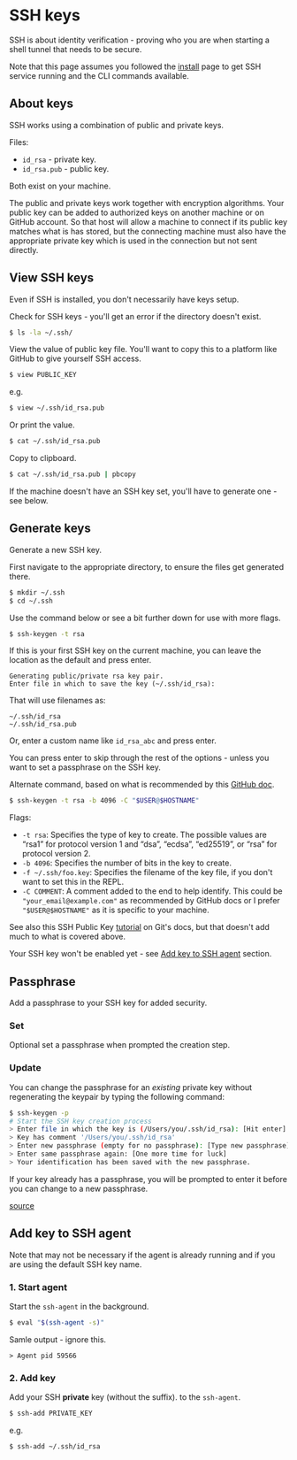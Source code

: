# SSH keys

SSH is about identity verification - proving who you are when starting a shell tunnel that needs to be secure.

Note that this page assumes you followed the [install](install.md) page to get SSH service running and the CLI commands available.

## About keys

SSH works using a combination of public and private keys.

Files:

- `id_rsa` - private key.
- `id_rsa.pub` - public key.

Both exist on your machine.

The public and private keys work together with encryption algorithms. Your public key can be added to authorized keys on another machine or on GitHub account. So that host will allow a machine to connect if its public key matches what is has stored, but the connecting machine must also have the appropriate private key which is used in the connection but not sent directly.


## View SSH keys

Even if SSH is installed, you don't necessarily have keys setup.

Check for SSH keys - you'll get an error if the directory doesn't exist.

```sh
$ ls -la ~/.ssh/
```

View the value of public key file. You'll want to copy this to a platform like GitHub to give yourself SSH access.

```sh
$ view PUBLIC_KEY
```

e.g.

```sh
$ view ~/.ssh/id_rsa.pub
```

Or print the value.

```sh
$ cat ~/.ssh/id_rsa.pub
```

Copy to clipboard.

```sh
$ cat ~/.ssh/id_rsa.pub | pbcopy
```

If the machine doesn't have an SSH key set, you'll have to generate one - see below.


## Generate keys

Generate a new SSH key. 

First navigate to the appropriate directory, to ensure the files get generated there.

```sh
$ mkdir ~/.ssh
$ cd ~/.ssh
```

Use the command below or see a bit further down for use with more flags.

```sh
$ ssh-keygen -t rsa
```

If this is your first SSH key on the current machine, you can leave the location as the default and press enter.

```
Generating public/private rsa key pair.
Enter file in which to save the key (~/.ssh/id_rsa):
```

That will use filenames as:

```
~/.ssh/id_rsa
~/.ssh/id_rsa.pub
```

Or, enter a custom name like `id_rsa_abc` and press enter.

You can press enter to skip through the rest of the options - unless you want to set a passphrase on the SSH key. 

Alternate command, based on what is recommended by this [GitHub doc](https://help.github.com/en/github/authenticating-to-github/generating-a-new-ssh-key-and-adding-it-to-the-ssh-agent).

```sh
$ ssh-keygen -t rsa -b 4096 -C "$USER@$HOSTNAME"
```

Flags:

- `-t rsa`: Specifies the type of key to create. The possible values are “rsa1” for protocol version 1 and “dsa”, “ecdsa”, “ed25519”, or “rsa” for protocol version 2.
- `-b 4096`: Specifies the number of bits in the key to create.
- `-f ~/.ssh/foo.key`: Specifies the filename of the key file, if you don't want to set this in the REPL.
- `-C COMMENT`: A comment added to the end to help identify. This could be `"your_email@example.com"` as recommended by GitHub docs or I prefer `"$USER@$HOSTNAME"` as it is specific to your machine.

See also this SSH Public Key [tutorial](https://git-scm.com/book/en/v2/Git-on-the-Server-Generating-Your-SSH-Public-Key) on Git's docs, but that doesn't add much to what is covered above.

Your SSH key won't be enabled yet - see [Add key to SSH agent](#add-key-to-ssh-agent) section.


## Passphrase

Add a passphrase to your SSH key for added security.

### Set

Optional set a passphrase when prompted the creation step.

### Update

You can change the passphrase for an _existing_ private key without regenerating the keypair by typing the following command:

```sh
$ ssh-keygen -p
# Start the SSH key creation process
> Enter file in which the key is (/Users/you/.ssh/id_rsa): [Hit enter]
> Key has comment '/Users/you/.ssh/id_rsa'
> Enter new passphrase (empty for no passphrase): [Type new passphrase]
> Enter same passphrase again: [One more time for luck]
> Your identification has been saved with the new passphrase.
```

If your key already has a passphrase, you will be prompted to enter it before you can change to a new passphrase.

[source](https://help.github.com/en/github/authenticating-to-github/working-with-ssh-key-passphrases)


## Add key to SSH agent

Note that may not be necessary if the agent is already running and if you are using the default SSH key name.

### 1. Start agent

Start the `ssh-agent` in the background.

```sh
$ eval "$(ssh-agent -s)"
```

Samle output - ignore this.

```
> Agent pid 59566
```

### 2. Add key

Add your SSH **private** key (without the suffix). to the `ssh-agent`. 


```sh
$ ssh-add PRIVATE_KEY
```
e.g.

```sh
$ ssh-add ~/.ssh/id_rsa
```
